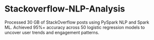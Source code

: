 # Stackoverflow-NLP-Analysis
Processed 30 GB of StackOverflow posts using PySpark NLP and Spark ML. Achieved 95%+ accuracy across 50 logistic regression models to uncover user trends and engagement patterns.
